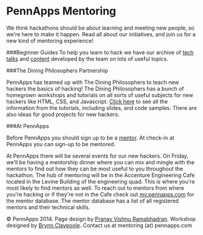 <div class="hidden"><meta property="og:image" content="http://the-dining-philosophers.github.io/code-weekend/assets/img/logo.png"><link rel="shortcut icon" href="assets/images/favicon.png"><link rel="stylesheet" href="http://netdna.bootstrapcdn.com/font-awesome/4.0.3/css/font-awesome.css"><link rel="stylesheet" href='http://fonts.googleapis.com/css?family=Open+Sans:300italic,400italic,600italic,700italic,400,300,600,700' type='text/css'><link rel="stylesheet" href="assets/css/typography.css"><link rel="stylesheet" href="assets/css/markdown.css"></div>

PennApps Mentoring
============
We think hackathons should be about learning and meeting new people, so we're here to make it happen. Read all about our initiatives, and join us for a new kind of mentoring experience!

<!--- -->


###Beginner Guides
To help you learn to hack we have our archive of [tech talks](./TechTalks.html) and [content](./toc.html) developed by the team on lots of useful topics. 

###The Dining Philosophers Partnership

PennApps has teamed up with The Dining Philosophers to teach new hackers the basics of hacking! The Dining Philosophers has a bunch of homegrown workshops and tutorials on all sorts of useful subjects for new hackers like HTML, CSS, and Javascript. [Click here](http://dinphil.github.io) to see all the information from the tutorials, including slides, and code samples. There are also ideas for good projects for new hackers.

###At PennApps

Before PennApps you should sign up to be a [mentor](https://docs.google.com/forms/d/1UrD85sE_KSKmRjiAHjWeyPaAEVDaaj24LCZNCb06A50/edit?usp=sharing). At check-in at PennApps you can sign-up to be mentored.

At PennApps there will be several events for our new hackers. On Friday, we'll be having a mentorship dinner where you can mix and mingle with the mentors to find out how they can be most useful to you throughout the hackathon. The hub of mentoring will be in the Accenture Engineering Cafe located in the Levine Building of the engineering quad. This is where you're most likely to find mentors as well. To reach out to mentors from where you're hacking or if they're not in the Cafe check out [my.pennapps.com](https://my.pennapps.com/login) for the mentor database. The mentor database has a list of all registered mentors and their technical skills.

<div class="footer"><p>&copy; PennApps 2014. Page design by <a href="http://pvrnav.com">Pranav Vishnu Ramabhadran</a>. Workshop designed by <a href="http://github.com/bclay/">Brynn Claypoole</a>. Contact us at mentoring (at) pennapps.com</div>

<script src="http://code.jquery.com/jquery-1.11.0.min.js"></script>
<script src="assets/js/nav.js"></script>
<script src="assets/js/FlowType.js"></script>
<script type="text/javascript">
    $('body').flowtype({
        minimum   : 500,
        maximum   : 1000,
        minFont   : 16,
        maxFont   : 65,
        fontRatio : 40
    });
</script>
<script>
    $(window).load(function(){
        $('.loading').fadeOut('200');
    });
</script>